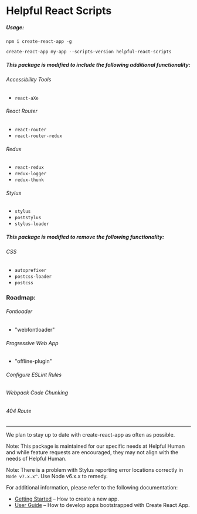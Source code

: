 # Helpful React Scripts

##### Usage:

`npm i create-react-app -g`<br>

`create-react-app my-app --scripts-version helpful-react-scripts`

##### This package is modified to include the following additional functionality:

###### Accessibility Tools
- `react-aXe`

###### React Router
- `react-router`
- `react-router-redux`

###### Redux
- `react-redux`
- `redux-logger`
- `redux-thunk`

###### Stylus
- `stylus`
- `poststylus`
- `stylus-loader`

##### This package is modified to remove the following functionality:

###### CSS
- `autoprefixer`
- `postcss-loader`
- `postcss`

### Roadmap:

###### Fontloader
- "webfontloader"

###### Progressive Web App
- "offline-plugin"

###### Configure ESLint Rules
###### Webpack Code Chunking
###### 404 Route

---
We plan to stay up to date with create-react-app as often as possible.

Note: This package is maintained for our specific needs at Helpful Human and while feature requests are encouraged, they may not align with the needs of Helpful Human.

Note: There is a problem with Stylus reporting error locations correctly in `Node v7.x.x^`. Use Node v6.x.x to remedy.

For additional information, please refer to the following documentation:

* [Getting Started](https://github.com/facebookincubator/create-react-app/blob/master/README.md#getting-started) – How to create a new app.
* [User Guide](https://github.com/facebookincubator/create-react-app/blob/master/packages/react-scripts/template/README.md) – How to develop apps bootstrapped with Create React App.
